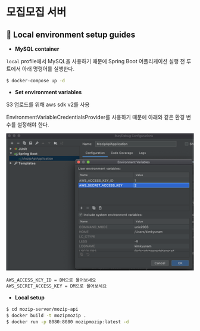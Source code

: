 # 모집모집 서버

## :whale: Local environment setup guides

- **MySQL container**

`local` profile에서 MySQL을 사용하기 때문에 Spring Boot 어플리케이션 실행 전 루트에서 아래 명령어를 실행한다.

```bash
$ docker-compose up -d
```

- **Set environment variables**

S3 업로드를 위해 aws sdk v2를 사용
 
 EnvironmentVariableCredentialsProvider를 사용하기 때문에 아래와 같은 환경 변수를 설정해야 한다.

![IntelliJ environment variables 설정](../../images/env.png)

```bash
AWS_ACCESS_KEY_ID = DM으로 물어보세요
AWS_SECRET_ACCESS_KEY = DM으로 물어보세요
```

- **Local setup**

```bash
$ cd mozip-server/mozip-api
$ docker build -t mozipmozip .
$ docker run -p 8080:8080 mozipmozip:latest -d
```
